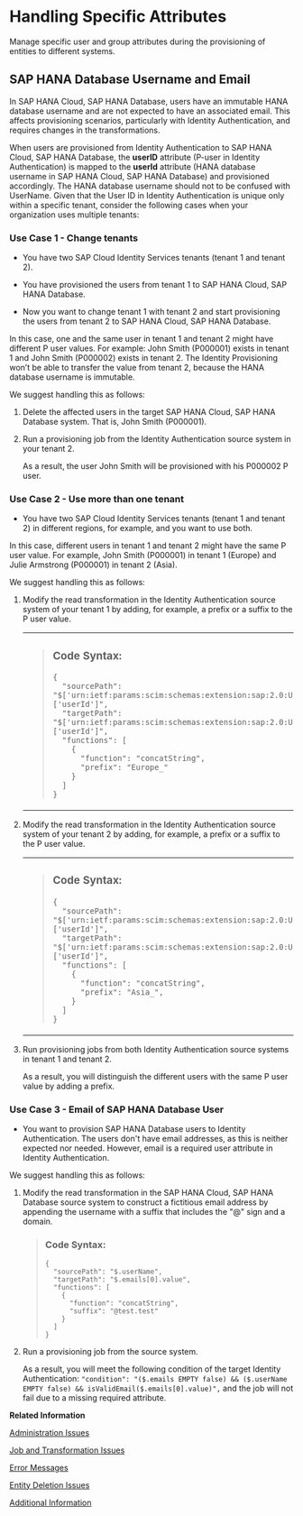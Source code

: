 <!-- loioe957782821024ee3bc32251ff7baa21e -->

# Handling Specific Attributes

Manage specific user and group attributes during the provisioning of entities to different systems.



<a name="loioe957782821024ee3bc32251ff7baa21e__section_zms_ywj_pcc"/>

## SAP HANA Database Username and Email

In SAP HANA Cloud, SAP HANA Database, users have an immutable HANA database username and are not expected to have an associated email. This affects provisioning scenarios, particularly with Identity Authentication, and requires changes in the transformations.

When users are provisioned from Identity Authentication to SAP HANA Cloud, SAP HANA Database, the **userID** attribute \(P-user in Identity Authentication\) is mapped to the **userId** attribute \(HANA database username in SAP HANA Cloud, SAP HANA Database\) and provisioned accordingly. The HANA database username should not to be confused with UserName. Given that the User ID in Identity Authentication is unique only within a specific tenant, consider the following cases when your organization uses multiple tenants:



### Use Case 1 - Change tenants

-   You have two SAP Cloud Identity Services tenants \(tenant 1 and tenant 2\).

-   You have provisioned the users from tenant 1 to SAP HANA Cloud, SAP HANA Database.

-   Now you want to change tenant 1 with tenant 2 and start provisioning the users from tenant 2 to SAP HANA Cloud, SAP HANA Database.


In this case, one and the same user in tenant 1 and tenant 2 might have different P user values. For example: John Smith \(P000001\) exists in tenant 1 and John Smith \(P000002\) exists in tenant 2. The Identity Provisioning won’t be able to transfer the value from tenant 2, because the HANA database username is immutable.

We suggest handling this as follows:

1.  Delete the affected users in the target SAP HANA Cloud, SAP HANA Database system. That is, John Smith \(P000001\).

2.  Run a provisioning job from the Identity Authentication source system in your tenant 2.

    As a result, the user John Smith will be provisioned with his P000002 P user.




### Use Case 2 - Use more than one tenant

-   You have two SAP Cloud Identity Services tenants \(tenant 1 and tenant 2\) in different regions, for example, and you want to use both.


In this case, different users in tenant 1 and tenant 2 might have the same P user value. For example, John Smith \(P000001\) in tenant 1 \(Europe\) and Julie Armstrong \(P000001\) in tenant 2 \(Asia\).

We suggest handling this as follows:

1.  Modify the read transformation in the Identity Authentication source system of your tenant 1 by adding, for example, a prefix or a suffix to the P user value.


    <table>
    <tr>
    <td valign="top">
    
    > ### Code Syntax:  
    > ```
    > {
    >   "sourcePath": "$['urn:ietf:params:scim:schemas:extension:sap:2.0:User']['userId']",
    >   "targetPath": "$['urn:ietf:params:scim:schemas:extension:sap:2.0:User']['userId']",
    >   "functions": [
    >     {
    >       "function": "concatString",
    >       "prefix": "Europe_"
    >     }
    >   ]
    > }
    > ```


    
    </td>
    <td valign="top">
    
    > ### Code Syntax:  
    > ```
    > {
    >   "sourcePath": "$['urn:ietf:params:scim:schemas:extension:sap:2.0:User']['userId']",
    >   "targetPath": "$['urn:ietf:params:scim:schemas:extension:sap:2.0:User']['userId']",
    >   "functions": [
    >     {
    >       "function": "concatString",
    >       "suffix": "_Europe"
    >     }
    >   ]
    > }
    > ```


    
    </td>
    </tr>
    </table>
    
2.  Modify the read transformation in the Identity Authentication source system of your tenant 2 by adding, for example, a prefix or a suffix to the P user value.


    <table>
    <tr>
    <td valign="top">
    
    > ### Code Syntax:  
    > ```
    > {
    >   "sourcePath": "$['urn:ietf:params:scim:schemas:extension:sap:2.0:User']['userId']",
    >   "targetPath": "$['urn:ietf:params:scim:schemas:extension:sap:2.0:User']['userId']",
    >   "functions": [
    >     {
    >       "function": "concatString",
    >       "prefix": "Asia_",
    >     }
    >   ]
    > }
    > ```


    
    </td>
    <td valign="top">
    
    > ### Code Syntax:  
    > ```
    > {
    >   "sourcePath": "$['urn:ietf:params:scim:schemas:extension:sap:2.0:User']['userId']",
    >   "targetPath": "$['urn:ietf:params:scim:schemas:extension:sap:2.0:User']['userId']",
    >   "functions": [
    >     {
    >       "function": "concatString",
    >       "suffix": "_Asia"
    >     }
    >   ]
    > }
    > ```


    
    </td>
    </tr>
    </table>
    
3.  Run provisioning jobs from both Identity Authentication source systems in tenant 1 and tenant 2.

    As a result, you will distinguish the different users with the same P user value by adding a prefix.




### Use Case 3 - Email of SAP HANA Database User

-   You want to provision SAP HANA Database users to Identity Authentication. The users don't have email addresses, as this is neither expected nor needed. However, email is a required user attribute in Identity Authentication.


We suggest handling this as follows:

1.  Modify the read transformation in the SAP HANA Cloud, SAP HANA Database source system to construct a fictitious email address by appending the username with a suffix that includes the "@" sign and a domain.

    > ### Code Syntax:  
    > ```
    > {
    >   "sourcePath": "$.userName",
    >   "targetPath": "$.emails[0].value",
    >   "functions": [
    >     {
    >       "function": "concatString",
    >       "suffix": "@test.test"
    >     }
    >   ]
    > }
    > ```

2.  Run a provisioning job from the source system.

    As a result, you will meet the following condition of the target Identity Authentication: `"condition": "($.emails EMPTY false) && ($.userName EMPTY false) && isValidEmail($.emails[0].value)",` and the job will not fail due to a missing required attribute.


**Related Information**  


[Administration Issues](administration-issues-90ce2d5.md "")

[Job and Transformation Issues](job-and-transformation-issues-dbe3c08.md "")

[Error Messages](error-messages-ad525a4.md "")

[Entity Deletion Issues](entity-deletion-issues-d6acc19.md "Learn how to troubleshoot the most frequent reasons for deletion of users or groups from a target system by the Identity Provisioning.")

[Additional Information](additional-information-7463572.md "")

